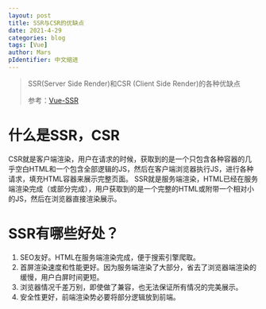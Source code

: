 ```yaml
---
layout: post
title: SSR与CSR的优缺点
date: 2021-4-29
categories: blog
tags: [Vue]
author: Mars
pIdentifier: 中文缩进
---
```


> SSR(Server Side Render)和CSR (Client Side Render)的各种优缺点
> 
> 参考：[Vue-SSR](https://zhuanlan.zhihu.com/p/84835469)

# 什么是SSR，CSR

CSR就是客户端渲染，用户在请求的时候，获取到的是一个只包含各种容器的几乎空白HTML和一个包含全部逻辑的JS，然后在客户端浏览器执行JS，进行各种请求，填充HTML容器来展示完整页面。
SSR就是服务端渲染，HTML已经在服务端渲染完成（或部分完成），用户获取到的是一个完整的HTML或附带一个相对小的JS，然后在浏览器直接渲染展示。

# SSR有哪些好处？

1. SEO友好。HTML在服务端渲染完成，便于搜索引擎爬取。
2. 首屏渲染速度和性能更好。因为服务端渲染了大部分，省去了浏览器端渲染的缓慢，用户白屏时间更短。
3. 浏览器情况千差万别，即使做了兼容，也无法保证所有情况的完美展示。
4. 安全性更好，前端渲染势必要将部分逻辑放到前端。
